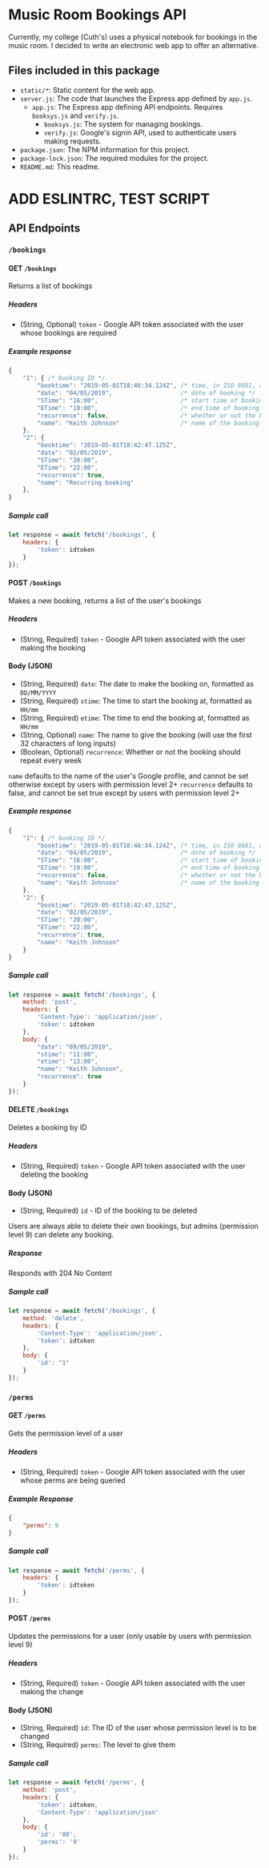 # Music Room Bookings API
Currently, my college (Cuth's) uses a physical notebook for bookings in the music room. I decided to write an electronic web app to offer an alternative.

## Files included in this package
- `static/*`: Static content for the web app.
- `server.js`: The code that launches the Express app defined by `app.js`.
  - `app.js`: The Express app defining API endpoints. Requires `booksys.js` and `verify.js`.
    - `booksys.js`: The system for managing bookings.
    - `verify.js`: Google's signin API, used to authenticate users making requests.
- `package.json`: The NPM information for this project.
- `package-lock.json`: The required modules for the project.
- `README.md`: This readme.
# ADD ESLINTRC, TEST SCRIPT

## API Endpoints
### `/bookings`

#### GET `/bookings`
Returns a list of bookings

##### Headers
- (String, Optional) `token` - Google API token associated with the user whose bookings are required

##### Example response
```js
{
    "1": { /* booking ID */
        "booktime": "2019-05-01T18:46:34.124Z", /* time, in ISO 8601, at which the booking was made */
        "date": "04/05/2019",                   /* date of booking */
        "STime": "16:00",                       /* start time of booking */
        "ETime": "19:00",                       /* end time of booking */
        "recurrence": false,                    /* whether or not the booking repeats every week */
        "name": "Keith Johnson"                 /* name of the booking */
    },
    "2": {
        "booktime": "2019-05-01T18:42:47.125Z",
        "date": "02/05/2019",
        "STime": "20:00",
        "ETime": "22:00",
        "recurrence": true,
        "name": "Recurring booking"
    },
}
```

##### Sample call
```js
let response = await fetch('/bookings', {
    headers: {
        'token': idtoken
    }
});
```


#### POST `/bookings`
Makes a new booking, returns a list of the user's bookings

##### Headers
- (String, Required) `token` - Google API token associated with the user making the booking

#### Body (JSON)
- (String, Required) `date`: The date to make the booking on, formatted as `DD/MM/YYYY`
- (String, Required) `stime`: The time to start the booking at, formatted as `HH/mm`
- (String, Required) `etime`: The time to end the booking at, formatted as `HH/mm`
- (String, Optional) `name`: The name to give the booking (will use the first 32 characters of long inputs)
- (Boolean, Optional) `recurrence`: Whether or not the booking should repeat every week

`name` defaults to the name of the user's Google profile, and cannot be set otherwise except by users with permission level 2+
`recurrence` defaults to false, and cannot be set true except by users with permission level 2+

##### Example response
```js
{
    "1": { /* booking ID */
        "booktime": "2019-05-01T18:46:34.124Z", /* time, in ISO 8601, at which the booking was made */
        "date": "04/05/2019",                   /* date of booking */
        "STime": "16:00",                       /* start time of booking */
        "ETime": "19:00",                       /* end time of booking */
        "recurrence": false,                    /* whether or not the booking repeats every week */
        "name": "Keith Johnson"                 /* name of the booking */
    },
    "2": {
        "booktime": "2019-05-01T18:42:47.125Z",
        "date": "02/05/2019",
        "STime": "20:00",
        "ETime": "22:00",
        "recurrence": true,
        "name": "Keith Johnson"
    }
}
```

##### Sample call
```js
let response = await fetch('/bookings', {
    method: 'post',
    headers: {
        'Content-Type': 'application/json',
        'token': idtoken
    },
    body: {
        "date": "09/05/2019",
        "stime": "11:00",
        "etime": "13:00",
        "name": "Keith Johnson",
        "recurrence": true
    }
});
```


#### DELETE `/bookings`
Deletes a booking by ID

##### Headers
- (String, Required) `token` - Google API token associated with the user deleting the booking

#### Body (JSON)
- (String, Required) `id` - ID of the booking to be deleted

Users are always able to delete their own bookings, but admins (permission level 9) can delete any booking.

##### Response
Responds with 204 No Content

##### Sample call
```js
let response = await fetch('/bookings', {
    method: 'delete',
    headers: {
        'Content-Type': 'application/json',
        'token': idtoken
    },
    body: {
        'id': "1"
    }
});
```

### `/perms`

#### GET `/perms`
Gets the permission level of a user

##### Headers
- (String, Required) `token` - Google API token associated with the user whose perms are being queried

##### Example Response
```json
{
    "perms": 9
}
```

##### Sample call
```js
let response = await fetch('/perms', {
    headers: {
        'token': idtoken
    }
});
```

#### POST `/perms`
Updates the permissions for a user (only usable by users with permission level 9)

##### Headers
- (String, Required) `token` - Google API token associated with the user making the change

#### Body (JSON)
- (String, Required) `id`: The ID of the user whose permission level is to be changed
- (String, Required) `perms`: The level to give them

##### Sample call
```js
let response = await fetch('/perms', {
    method: 'post',
    headers: {
        'token': idtoken,
        'Content-Type': 'application/json'
    },
    body: {
        'id': '80',
        'perms': '9'
    }
});
```